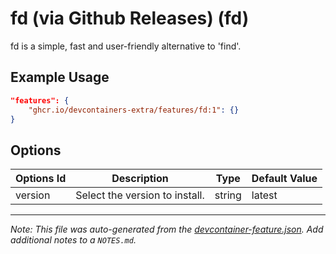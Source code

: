 
# fd (via Github Releases) (fd)

fd is a simple, fast and user-friendly alternative to 'find'.

## Example Usage

```json
"features": {
    "ghcr.io/devcontainers-extra/features/fd:1": {}
}
```

## Options

| Options Id | Description | Type | Default Value |
|-----|-----|-----|-----|
| version | Select the version to install. | string | latest |



---

_Note: This file was auto-generated from the [devcontainer-feature.json](devcontainer-feature.json).  Add additional notes to a `NOTES.md`._
